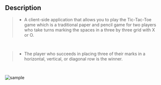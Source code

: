 ## Description
> - A client-side application that allows you to play the Tic-Tac-Toe game which is a
    traditional paper and pencil game for two players who take turns marking the spaces
    in a three by three grid with X or O.

<br />

> - The player who succeeds in placing three of their marks in a horizontal, vertical,
    or diagonal row is the winner.

<br />

![sample](https://user-images.githubusercontent.com/69438999/187979676-7a7a182e-7ee7-456d-8384-e00f2ab84b4f.png)
